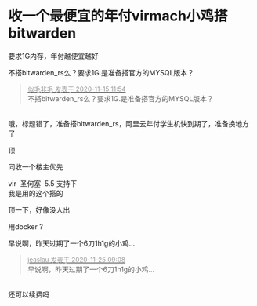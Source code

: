 # 收一个最便宜的年付virmach小鸡搭bitwarden


要求1G内存，年付越便宜越好<img src="static/image/smiley/default/lol.gif" smilieid="12" border="0" alt="" /> 

不搭bitwarden_rs么？要求1G.是准备搭官方的MYSQL版本？

<div class="quote"><blockquote><font size="2"><a href="https://www.hostloc.com/forum.php?mod=redirect&amp;goto=findpost&amp;pid=9456700&amp;ptid=766911" target="_blank"><font color="#999999">似毛非毛 发表于 2020-11-15 11:54</font></a></font><br />
不搭bitwarden_rs么？要求1G.是准备搭官方的MYSQL版本？</blockquote></div><br />
哦，标题错了，准备搭bitwarden_rs，阿里云年付学生机快到期了，准备换地方了<img src="static/image/smiley/default/lol.gif" smilieid="12" border="0" alt="" />

顶

同收一个楼主优先

vir&nbsp;&nbsp;圣何塞&nbsp;&nbsp;5.5 支持下&nbsp;&nbsp;<br />
我是用的这个搭的<img id="aimg_wZm4m" onclick="zoom(this, this.src, 0, 0, 0)" class="zoom" src="https://cdn.jsdelivr.net/gh/hishis/forum-master/public/images/patch.gif" onmouseover="img_onmouseoverfunc(this)" onload="thumbImg(this)" border="0" alt="" />

顶一下，好像没人出

用docker ?

早说啊，昨天过期了一个6刀1h1g的小鸡...

<div class="quote"><blockquote><font size="2"><a href="https://www.hostloc.com/forum.php?mod=redirect&amp;goto=findpost&amp;pid=9512890&amp;ptid=766911" target="_blank"><font color="#999999">jeaslau 发表于 2020-11-25 09:08</font></a></font><br />
早说啊，昨天过期了一个6刀1h1g的小鸡...</blockquote></div><br />
<img src="static/image/smiley/default/sweat.gif" smilieid="10" border="0" alt="" />还可以续费吗
